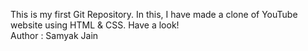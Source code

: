 This is my first Git Repository. In this, I have made a clone of YouTube website using HTML & CSS. Have a look!
<br>
Author : Samyak Jain
